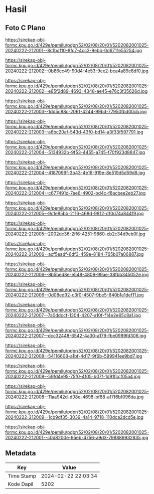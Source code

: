 # Hasil

## Foto C Plano

https://sirekap-obj-formc.kpu.go.id/429e/pemilu/pdpr/52/02/08/20/01/5202082001025-20240222-212001--8c1bdf10-8fc7-4cc3-9ebb-0d6711e55254.jpg

https://sirekap-obj-formc.kpu.go.id/429e/pemilu/pdpr/52/02/08/20/01/5202082001025-20240222-212002--0b86cc49-90d4-4e53-9ee2-bca4a89c6df0.jpg

https://sirekap-obj-formc.kpu.go.id/429e/pemilu/pdpr/52/02/08/20/01/5202082001025-20240222-212002--e85f2d89-4693-4348-ae45-e76c3f35626d.jpg

https://sirekap-obj-formc.kpu.go.id/429e/pemilu/pdpr/52/02/08/20/01/5202082001025-20240222-212003--1dd5c88c-2061-4244-99bd-77950fbd00cb.jpg

https://sirekap-obj-formc.kpu.go.id/429e/pemilu/pdpr/52/02/08/20/01/5202082001025-20240222-212003--a6bc20af-543d-43f0-bd14-a3f33f597791.jpg

https://sirekap-obj-formc.kpu.go.id/429e/pemilu/pdpr/52/02/08/20/01/5202082001025-20240222-212004--5134932b-9f53-4455-a745-f70f923d8847.jpg

https://sirekap-obj-formc.kpu.go.id/429e/pemilu/pdpr/52/02/08/20/01/5202082001025-20240222-212004--4187099f-3b43-4e16-919e-8e519d5d59d8.jpg

https://sirekap-obj-formc.kpu.go.id/429e/pemilu/pdpr/52/02/08/20/01/5202082001025-20240222-212004--c677491d-7ee6-4902-bd4c-f8acbee2eb27.jpg

https://sirekap-obj-formc.kpu.go.id/429e/pemilu/pdpr/52/02/08/20/01/5202082001025-20240222-212005--9c1e85bb-2116-468d-9812-df0d74a844f9.jpg

https://sirekap-obj-formc.kpu.go.id/429e/pemilu/pdpr/52/02/08/20/01/5202082001025-20240222-212005--2002dc36-2ff6-4251-9860-eb2c34d9eb0f.jpg

https://sirekap-obj-formc.kpu.go.id/429e/pemilu/pdpr/52/02/08/20/01/5202082001025-20240222-212006--acf5eadf-6df3-459e-8184-765b07a06887.jpg

https://sirekap-obj-formc.kpu.go.id/429e/pemilu/pdpr/52/02/08/20/01/5202082001025-20240222-212006--8b5bed8e-e548-4809-99ae-38fbb345052e.jpg

https://sirekap-obj-formc.kpu.go.id/429e/pemilu/pdpr/52/02/08/20/01/5202082001025-20240222-212006--0d08ed92-c3f0-4507-9be5-640b1e1def11.jpg

https://sirekap-obj-formc.kpu.go.id/429e/pemilu/pdpr/52/02/08/20/01/5202082001025-20240222-212007--7a0ddccf-1304-4207-a10f-f14e2e65c8a1.jpg

https://sirekap-obj-formc.kpu.go.id/429e/pemilu/pdpr/52/02/08/20/01/5202082001025-20240222-212007--dcc32448-6542-4a30-a179-fbe0989fd306.jpg

https://sirekap-obj-formc.kpu.go.id/429e/pemilu/pdpr/52/02/08/20/01/5202082001025-20240222-212008--54116608-a1bf-4d17-9f6b-599941ee9bd7.jpg

https://sirekap-obj-formc.kpu.go.id/429e/pemilu/pdpr/52/02/08/20/01/5202082001025-20240222-212008--59fd4e95-75f0-4f05-b07f-1d91fccf05a4.jpg

https://sirekap-obj-formc.kpu.go.id/429e/pemilu/pdpr/52/02/08/20/01/5202082001025-20240222-212008--11aa942d-d08e-4698-bf88-af7f6bf096da.jpg

https://sirekap-obj-formc.kpu.go.id/429e/pemilu/pdpr/52/02/08/20/01/5202082001025-20240222-212009--1cb9df35-3039-4a14-9718-110dca2dcd5e.jpg

https://sirekap-obj-formc.kpu.go.id/429e/pemilu/pdpr/52/02/08/20/01/5202082001025-20240222-212001--c0d8200e-95eb-4756-a9d3-798889932835.jpg


## Metadata

| Key        | Value               |
| ---------- | ------------------- |
| Time Stamp | 2024-02-22 22:03:34 |
| Kode Dapil | 5202                |



